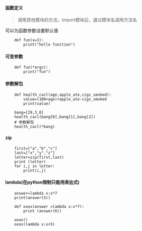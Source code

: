 #### 函数定义
>调用其他模块的方法，import模块后，通过模块名调用方法名

可以为函数参数设置默认值

        def fun(x=3):
            print("hello function")

#### 可变参数
        def fun(*args):
            print("fun")


#### 参数解包
        def health_cacl(age,apple_ate,cigs_smoked):
            value=(100+age)+apple_ate-cigs_smoked
            print(value)
        
        bang=[29,3,0]
        health_cacl(bang[0],bang[1],bang[2])
        # 参数解包
        health_cacl(*bang)

#### zip
        first=["a","b","c"]
        last=["x","y","z"]
        letter=zip(first,last)
        print (letter)
        for i,j in letter:
            print(i,j)





#### lambda(在python限制只能用表达式)

        answer=lambda x:x*7
        print(answer(5))
        
        def oxox(answer =lambda x:x*7):
            print (answer(6))
        
        oxox()
        oxox(lambda x:x+5)